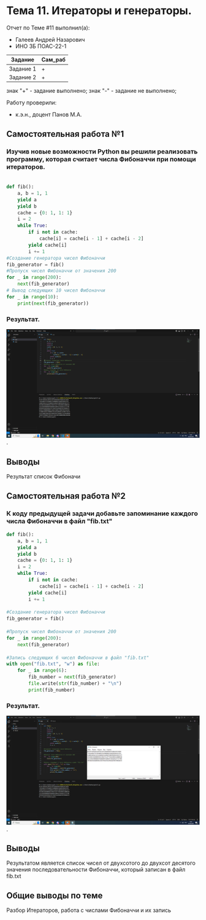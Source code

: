 # Тема 11. Итераторы и генераторы.
Отчет по Теме #11 выполнил(а):
- Галеев Андрей Назарович
- ИНО ЗБ ПОАС-22-1

| Задание |  Сам_раб |
| ------ |  ------ |
| Задание 1 | + |
| Задание 2 | + |


знак "+" - задание выполнено; знак "-" - задание не выполнено;

Работу проверили:
- к.э.н., доцент Панов М.А.

## Самостоятельная работа №1
### Изучив новые возможности Python вы решили реализовать программу, которая считает числа Фибоначчи при помощи итераторов.

```python

def fib():
    a, b = 1, 1
    yield a
    yield b
    cache = {0: 1, 1: 1}
    i = 2
    while True:
        if i not in cache:
            cache[i] = cache[i - 1] + cache[i - 2]
        yield cache[i]
        i += 1
#Создание генератора чисел Фибоначчи
fib_generator = fib()
#Пропуск чисел Фибоначчи от значения 200
for _ in range(200):
    next(fib_generator)
# Вывод следующих 10 чисел Фибоначчи
for _ in range(10):
    print(next(fib_generator))

```
### Результат.
![Меню](https://github.com/Iamtheempty/Ucheba/blob/lab11/lab11/1.png).


## Выводы

Результат список Фибоначи

## Самостоятельная работа №2
### К коду предыдущей задачи добавьте запоминание каждого числа Фибоначчи в файл "fib.txt"

```python
def fib():
    a, b = 1, 1
    yield a
    yield b
    cache = {0: 1, 1: 1}
    i = 2
    while True:
        if i not in cache:
            cache[i] = cache[i - 1] + cache[i - 2]
        yield cache[i]
        i += 1

#Создание генератора чисел Фибоначчи
fib_generator = fib()

#Пропуск чисел Фибоначчи от значения 200
for _ in range(200):
    next(fib_generator)

#Запись следующих 6 чисел Фибоначчи в файл "fib.txt"
with open("fib.txt", "w") as file:
    for _ in range(6):
        fib_number = next(fib_generator)
        file.write(str(fib_number) + "\n")
        print(fib_number)

```
### Результат.
![Меню](https://github.com/Iamtheempty/Ucheba/blob/lab11/lab11/2.png).

## Выводы
Результатом является список чисел от двухсотого до двухсот десятого значения последовательности Фибоначчи, который записан в файл fib.txt

## Общие выводы по теме
Разбор Итераторов, работа с числами Фибоначчи и их запись
